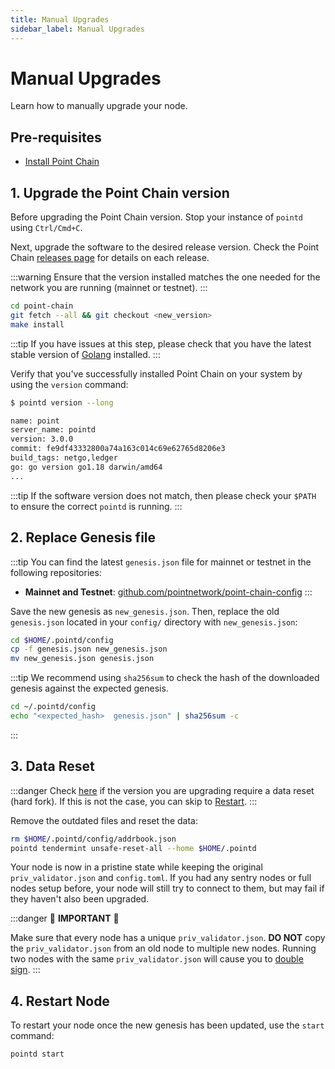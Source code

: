 ```yaml
---
title: Manual Upgrades
sidebar_label: Manual Upgrades
---
```



# Manual Upgrades

Learn how to manually upgrade your node.

## Pre-requisites

- [Install Point Chain](./../quickstart/installation.md)

## 1. Upgrade the Point Chain version

Before upgrading the Point Chain version. Stop your instance of `pointd` using `Ctrl/Cmd+C`.

Next, upgrade the software to the desired release version. Check the Point Chain [releases page](https://github.com/pointnetworkmos/point-chain/releases) for details on each release.

:::warning
Ensure that the version installed matches the one needed for the network you are running (mainnet or testnet).
:::

```bash
cd point-chain
git fetch --all && git checkout <new_version>
make install
```

:::tip
If you have issues at this step, please check that you have the latest stable version of [Golang](https://golang.org/dl/) installed.
:::

Verify that you've successfully installed Point Chain on your system by using the `version` command:

```bash
$ pointd version --long

name: point
server_name: pointd
version: 3.0.0
commit: fe9df43332800a74a163c014c69e62765d8206e3
build_tags: netgo,ledger
go: go version go1.18 darwin/amd64
...
```

:::tip
If the software version does not match, then please check your `$PATH` to ensure the correct `pointd` is running.
:::

## 2. Replace Genesis file

:::tip
You can find the latest `genesis.json` file for mainnet or testnet in the following repositories:

- **Mainnet and Testnet**: [github.com/pointnetwork/point-chain-config](https://github.com/pointnetwork/point-chain-config)
:::

Save the new genesis as `new_genesis.json`. Then, replace the old `genesis.json` located in your `config/` directory with `new_genesis.json`:

```bash
cd $HOME/.pointd/config
cp -f genesis.json new_genesis.json
mv new_genesis.json genesis.json
```

:::tip
We recommend using `sha256sum` to check the hash of the downloaded genesis against the expected genesis.

```bash
cd ~/.pointd/config
echo "<expected_hash>  genesis.json" | sha256sum -c
```

:::

## 3. Data Reset

:::danger
Check [here](./upgrades.md) if the version you are upgrading require a data reset (hard fork). If this is not the case, you can skip to [Restart](#restart-node).
:::

Remove the outdated files and reset the data:

```bash
rm $HOME/.pointd/config/addrbook.json
pointd tendermint unsafe-reset-all --home $HOME/.pointd
```

Your node is now in a pristine state while keeping the original `priv_validator.json` and `config.toml`. If you had any sentry nodes or full nodes setup before,
your node will still try to connect to them, but may fail if they haven't also
been upgraded.

:::danger
🚨 **IMPORTANT** 🚨

Make sure that every node has a unique `priv_validator.json`. **DO NOT** copy the `priv_validator.json` from an old node to multiple new nodes. Running two nodes with the same `priv_validator.json` will cause you to [double sign](https://docs.tendermint.com/master/spec/consensus/signing.html#double-signing).
:::

## 4. Restart Node

To restart your node once the new genesis has been updated, use the `start` command:

```bash
pointd start
```
